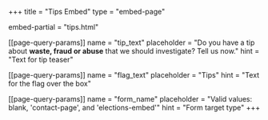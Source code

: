 +++
title = "Tips Embed"
type = "embed-page"

embed-partial = "tips.html"

[[page-query-params]]
name = "tip_text"
placeholder = "Do you have a tip about <b>waste, fraud or abuse</b> that we should investigate? Tell us now."
hint = "Text for tip teaser"

[[page-query-params]]
name = "flag_text"
placeholder = "Tips"
hint = "Text for the flag over the box"

[[page-query-params]]
name = "form_name"
placeholder = "Valid values: blank, 'contact-page', and 'elections-embed'"
hint = "Form target type"
+++
